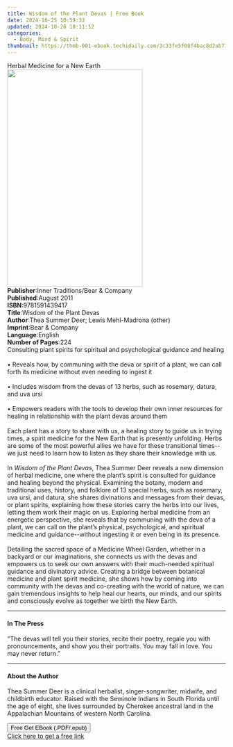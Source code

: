 ```yaml
---
title: Wisdom of the Plant Devas | Free Book
date: 2024-10-25 10:59:33
updated: 2024-10-26 10:11:12
categories:
  - Body, Mind & Spirit
thumbnail: https://thmb-001-ebook.techidaily.com/3c33fe5f08f4bac8d2ab77d043301fcf1992449e4aac394dc01ea24732f70d57.jpg
---
```

<main id="book-container">
  <div class="flex flex-col">
    <div class="book-brief flex-1 py-6 px-4 sm:p-6 md:py-10 md:px-8">
      <!-- brief-->
      <div class="book-brief-main">Herbal Medicine for a New Earth</div>
    </div>
    <div
      class="book-meta-info flex-1 grid gap-4 col-start-1 col-end-3 row-start-1 sm:mb-6 sm:grid-cols-4 lg:gap-6 lg:col-start-2 lg:row-end-6 lg:row-span-6 lg:mb-0"
    >
      <div
        class="book-meta-info-left place-content-center mt-4 p-4 text-sm leading-6 col-start-2 col-span-2 dark:text-slate-400"
      >
        <img
          class="w-full h-500 object-cover rounded-lg sm:h-255 sm:col-span-2 lg:col-span-full"
          src="https://img-001-ebook.techidaily.com/4504becd4956806bfa274c2aa2dd712169ff8bc887ba0da9d3daaec64b1a6f01.jpg"
          alt=""
          width="312"
          height="500"
        />
      </div>
      <div
        class="book-meta-info-right mt-2 col-start-1 row-start-2 col-span-3 self-center"
      >
        <!-- meta data  -->
        <div class="flex flex-col px-4 md:px-8">
          <div class="flex-1">
            <strong>Publisher</strong>:<span class="px-2"
              >Inner Traditions/Bear &amp; Company</span
            >
          </div>
          <div class="flex-1">
            <strong>Published</strong>:<span class="px-2">August 2011</span>
          </div>
          <div class="flex-1">
            <strong>ISBN</strong>:<span class="px-2">9781591439417</span>
          </div>
          <div class="flex-1">
            <strong>Title</strong>:<span class="px-2"
              >Wisdom of the Plant Devas</span
            >
          </div>
          <div class="flex-1">
            <strong>Author</strong>:<span class="px-2"
              >Thea Summer Deer; Lewis Mehl-Madrona (other)</span
            >
          </div>
          <div class="flex-1">
            <strong>Imprint</strong>:<span class="px-2"
              >Bear &amp; Company</span
            >
          </div>
          <div class="flex-1">
            <strong>Language</strong>:<span class="px-2">English</span>
          </div>
          <div class="flex-1">
            <strong>Number of Pages</strong>:<span class="px-2">224</span>
          </div>
        </div>
      </div>
    </div>
    <div class="book-description flex-1 py-6 px-4 sm:p-6 md:py-10 md:px-8">
      <div class="book-description-main">
        <div accordion-content="" id="description">
          Consulting plant spirits for spiritual and psychological guidance and
          healing <br />
          <br />• Reveals how, by communing with the deva or spirit of a plant,
          we can call forth its medicine without even needing to ingest it
          <br />
          <br />• Includes wisdom from the devas of 13 herbs, such as rosemary,
          datura, and uva ursi <br />
          <br />• Empowers readers with the tools to develop their own inner
          resources for healing in relationship with the plant devas around them
          <br />
          <br />Each plant has a story to share with us, a healing story to
          guide us in trying times, a spirit medicine for the New Earth that is
          presently unfolding. Herbs are some of the most powerful allies we
          have for these transitional times--we just need to learn how to listen
          as they share their knowledge with us. <br />
          <br />In <i>Wisdom of the Plant Devas</i>, Thea Summer Deer reveals a
          new dimension of herbal medicine, one where the plant’s spirit is
          consulted for guidance and healing beyond the physical. Examining the
          botany, modern and traditional uses, history, and folklore of 13
          special herbs, such as rosemary, uva ursi, and datura, she shares
          divinations and messages from their devas, or plant spirits,
          explaining how these stories carry the herbs into our lives, letting
          them work their magic on us. Exploring herbal medicine from an
          energetic perspective, she reveals that by communing with the deva of
          a plant, we can call on the plant’s physical, psychological, and
          spiritual medicine and guidance--without ingesting it or even being in
          its presence. <br />
          <br />Detailing the sacred space of a Medicine Wheel Garden, whether
          in a backyard or our imaginations, she connects us with the devas and
          empowers us to seek our own answers with their much-needed spiritual
          guidance and divinatory advice. Creating a bridge between botanical
          medicine and plant spirit medicine, she shows how by coming into
          community with the devas and co-creating with the world of nature, we
          can gain tremendous insights to help heal our hearts, our minds, and
          our spirits and consciously evolve as together we birth the New Earth.
        </div>
        <div class="accordion-fader"></div>
      </div>
    </div>
    <div class="book-excerpts flex-1 py-6 px-4 sm:p-6 md:py-10 md:px-8">
      <!-- excerpts-->
      <div class="book-excerpts-main">
        <hr />
        <h4 class="placeholder placeholder-heading">
          <span>In The Press</span>
        </h4>
        <p>
          “The devas will tell you their stories, recite their poetry, regale
          you with pronouncements, and show you their portraits. You may fall in
          love. You may never return.”
        </p>
      </div>
    </div>
    <div class="book-about-author flex-1 py-6 px-4 sm:p-6 md:py-10 md:px-8">
      <!-- about author-->
      <div class="book-main-author-main">
        <hr />
        <h4 class="placeholder placeholder-heading">
          <span>About the Author</span>
        </h4>
        <p>
          Thea Summer Deer is a clinical herbalist, singer-songwriter, midwife,
          and childbirth educator. Raised with the Seminole Indians in South
          Florida until the age of eight, she lives surrounded by Cherokee
          ancestral land in the Appalachian Mountains of western North Carolina.
        </p>
      </div>
    </div>
    <div class="book-free-get flex-1 py-6 px-4 sm:p-6 md:py-10 md:px-8">
      <button
        id="btn-free-get"
        class="bg-blue-500 hover:bg-blue-700 text-white font-bold py-2 px-4 rounded"
      >
        Free Get EBook (.PDF/.epub)
      </button>
      <div id="countdown-display" class="px-2 text-lg mt-2"></div>
      <a
        id="free-link"
        class="hidden bg-blue-500 hover:bg-blue-700 text-white font-bold py-2 px-4 rounded"
        href="https://www.ebooks.com/en-us/book/95782495/wisdom-of-the-plant-devas/thea-summer-deer/"
        target="_blank"
        >Click here to get a free link</a
      >
    </div>
    <script>
      let countdownTime = 0;
      let countdownInterval = null;
      document
        .getElementById('btn-free-get')
        .addEventListener('click', startCountdown);
      function startCountdown() {
        countdownTime = new Date().getTime() + 60000 * 3;
        countdownInterval = setInterval(updateCountdown, 1000);
        document.getElementById('btn-free-get').disabled = true;
        document
          .getElementById('btn-free-get')
          .classList.add('bg-gray-500', 'cursor-not-allowed');
      }
      function updateCountdown() {
        let currentTime = new Date().getTime();
        let timeLeft = countdownTime - currentTime;
        let secondsLeft = Math.floor(timeLeft / 1000);
        document.getElementById('countdown-display').innerHTML =
          `Remaining time: ${secondsLeft} seconds.`;
        if (secondsLeft <= 0) {
          clearInterval(countdownInterval);
          document.getElementById('btn-free-get').classList.add('hidden');
          document.getElementById('free-link').classList.remove('hidden');
          document.getElementById('countdown-display').innerHTML = '';
        }
      }
    </script>
  </div>
</main>
